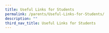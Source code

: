 ```yaml
---
title: Useful Links for Students
permalink: /parents/Useful-Links-for-Students/
description: ""
third_nav_title: Useful Links for Students
---
```

